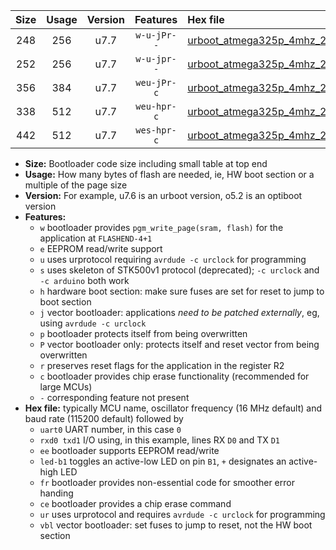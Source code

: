 |Size|Usage|Version|Features|Hex file|
|:-:|:-:|:-:|:-:|:--|
|248|256|u7.7|`w-u-jPr--`|[urboot_atmega325p_4mhz_250000bps_uart0_rxe0_txe1_led+b5_ur_vbl.hex](https://raw.githubusercontent.com/stefanrueger/urboot.hex/main/cores/megacore/atmega325p/fcpu_4mhz/250000_bps/urboot_atmega325p_4mhz_250000bps_uart0_rxe0_txe1_led+b5_ur_vbl.hex)|
|252|256|u7.7|`w-u-jpr--`|[urboot_atmega325p_4mhz_250000bps_uart0_rxe0_txe1_led+b5_fr_ur_vbl.hex](https://raw.githubusercontent.com/stefanrueger/urboot.hex/main/cores/megacore/atmega325p/fcpu_4mhz/250000_bps/urboot_atmega325p_4mhz_250000bps_uart0_rxe0_txe1_led+b5_fr_ur_vbl.hex)|
|356|384|u7.7|`weu-jPr-c`|[urboot_atmega325p_4mhz_250000bps_uart0_rxe0_txe1_ee_led+b5_fr_ce_ur_vbl.hex](https://raw.githubusercontent.com/stefanrueger/urboot.hex/main/cores/megacore/atmega325p/fcpu_4mhz/250000_bps/urboot_atmega325p_4mhz_250000bps_uart0_rxe0_txe1_ee_led+b5_fr_ce_ur_vbl.hex)|
|338|512|u7.7|`weu-hpr-c`|[urboot_atmega325p_4mhz_250000bps_uart0_rxe0_txe1_ee_led+b5_fr_ce_ur.hex](https://raw.githubusercontent.com/stefanrueger/urboot.hex/main/cores/megacore/atmega325p/fcpu_4mhz/250000_bps/urboot_atmega325p_4mhz_250000bps_uart0_rxe0_txe1_ee_led+b5_fr_ce_ur.hex)|
|442|512|u7.7|`wes-hpr-c`|[urboot_atmega325p_4mhz_250000bps_uart0_rxe0_txe1_ee_led+b5_fr_ce.hex](https://raw.githubusercontent.com/stefanrueger/urboot.hex/main/cores/megacore/atmega325p/fcpu_4mhz/250000_bps/urboot_atmega325p_4mhz_250000bps_uart0_rxe0_txe1_ee_led+b5_fr_ce.hex)|

- **Size:** Bootloader code size including small table at top end
- **Usage:** How many bytes of flash are needed, ie, HW boot section or a multiple of the page size
- **Version:** For example, u7.6 is an urboot version, o5.2 is an optiboot version
- **Features:**
  + `w` bootloader provides `pgm_write_page(sram, flash)` for the application at `FLASHEND-4+1`
  + `e` EEPROM read/write support
  + `u` uses urprotocol requiring `avrdude -c urclock` for programming
  + `s` uses skeleton of STK500v1 protocol (deprecated); `-c urclock` and `-c arduino` both work
  + `h` hardware boot section: make sure fuses are set for reset to jump to boot section
  + `j` vector bootloader: applications *need to be patched externally*, eg, using `avrdude -c urclock`
  + `p` bootloader protects itself from being overwritten
  + `P` vector bootloader only: protects itself and reset vector from being overwritten
  + `r` preserves reset flags for the application in the register R2
  + `c` bootloader provides chip erase functionality (recommended for large MCUs)
  + `-` corresponding feature not present
- **Hex file:** typically MCU name, oscillator frequency (16 MHz default) and baud rate (115200 default) followed by
  + `uart0` UART number, in this case `0`
  + `rxd0 txd1` I/O using, in this example, lines RX `D0` and TX `D1`
  + `ee` bootloader supports EEPROM read/write
  + `led-b1` toggles an active-low LED on pin `B1`, `+` designates an active-high LED
  + `fr` bootloader provides non-essential code for smoother error handing
  + `ce` bootloader provides a chip erase command
  + `ur` uses urprotocol and requires `avrdude -c urclock` for programming
  + `vbl` vector bootloader: set fuses to jump to reset, not the HW boot section
